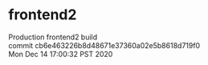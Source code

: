 # frontend2  
Production frontend2 build  
commit cb6e463226b8d48671e37360a02e5b8618d719f0  
Mon Dec 14 17:00:32 PST 2020  
